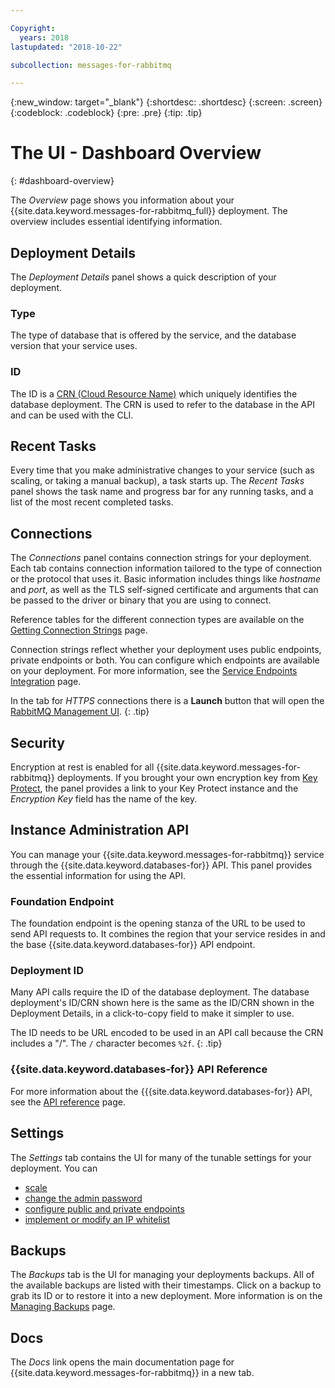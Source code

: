 ```yaml
---

Copyright:
  years: 2018
lastupdated: "2018-10-22"

subcollection: messages-for-rabbitmq

---
```


{:new_window: target="_blank"}
{:shortdesc: .shortdesc}
{:screen: .screen}
{:codeblock: .codeblock}
{:pre: .pre}
{:tip: .tip}

# The UI - Dashboard Overview
{: #dashboard-overview}

The _Overview_ page shows you information about your {{site.data.keyword.messages-for-rabbitmq_full}} deployment. The overview includes essential identifying information.

## Deployment Details

The _Deployment Details_ panel shows a quick description of your deployment.

### Type

The type of database that is offered by the service, and the database version that your service uses.

### ID

The ID is a [CRN (Cloud Resource Name)](/docs/overview?topic=overview-crn) which uniquely identifies the database deployment. The CRN is used to refer to the database in the API and can be used with the CLI.

## Recent Tasks

Every time that you make administrative changes to your service (such as scaling, or taking a manual backup), a task starts up. The _Recent Tasks_ panel shows the task name and progress bar for any running tasks, and a list of the most recent completed tasks.

## Connections

The _Connections_ panel contains connection strings for your deployment. Each tab contains connection information tailored to the type of connection or the protocol that uses it. Basic information includes things like _hostname_ and _port_, as well as the TLS self-signed certificate and arguments that can be passed to the driver or binary that you are using to connect. 

Reference tables for the different connection types are available on the [Getting Connection Strings](/docs/services/messages-for-rabbitmq?topic=messages-for-rabbitmq-connection-strings) page.

Connection strings reflect whether your deployment uses public endpoints, private endpoints or both. You can configure which endpoints are available on your deployment. For more information, see the [Service Endpoints Integration](/docs/services/messages-for-rabbitmq?topic=cloud-databases-service-endpoints) page.

In the tab for _HTTPS_ connections there is a **Launch** button that will open the [RabbitMQ Management UI](/docs/services/messages-for-rabbitmq?topic=messages-for-rabbitmq-management-plugin).
{: .tip}

## Security

Encryption at rest is enabled for all {{site.data.keyword.messages-for-rabbitmq}} deployments. If you brought your own encryption key from [Key Protect](/docs/services/messages-for-rabbitmq?topic=messages-for-rabbitmq-key-protect), the panel provides a link to your Key Protect instance and the _Encryption Key_ field has the name of the key.

## Instance Administration API

You can manage your {{site.data.keyword.messages-for-rabbitmq}} service through the {{site.data.keyword.databases-for}} API. This panel provides the essential information for using the API.

### Foundation Endpoint

The foundation endpoint is the opening stanza of the URL to be used to send API requests to. It combines the region that your service resides in and the base {{site.data.keyword.databases-for}} API endpoint. 

### Deployment ID

Many API calls require the ID of the database deployment. The database deployment's ID/CRN shown here is the same as the ID/CRN shown in the Deployment Details, in a click-to-copy field to make it simpler to use. 

The ID needs to be URL encoded to be used in an API call because the CRN includes a "/". The `/` character becomes `%2f`.
{: .tip}

### {{site.data.keyword.databases-for}} API Reference

For more information about the {{{site.data.keyword.databases-for}} API, see the [API reference](https://{DomainName}/apidocs/cloud-databases-api) page.

## Settings

The _Settings_ tab contains the UI for many of the tunable settings for your deployment. You can 
- [scale](/docs/services/messages-for-rabbitmq?topic=messages-for-rabbitmq-resources-scaling)
- [change the admin password](/docs/services/messages-for-rabbitmq?topic=messages-for-rabbitmq-admin-password)
- [configure public and private endpoints](/docs/services/messages-for-rabbitmq?topic=cloud-databases-service-endpoints)
- [implement or modify an IP whitelist](/docs/services/messages-for-rabbitmq?topic=cloud-databases-whitelisting)

## Backups

The _Backups_ tab is the UI for managing your deployments backups. All of the available backups are listed with their timestamps. Click on a backup to grab its ID or to restore it into a new deployment. More information is on the [Managing Backups](/docs/services/messages-for-rabbitmq?topic=cloud-databases-dashboard-backups) page.

## Docs

The _Docs_ link opens the main documentation page for {{site.data.keyword.messages-for-rabbitmq}} in a new tab.
